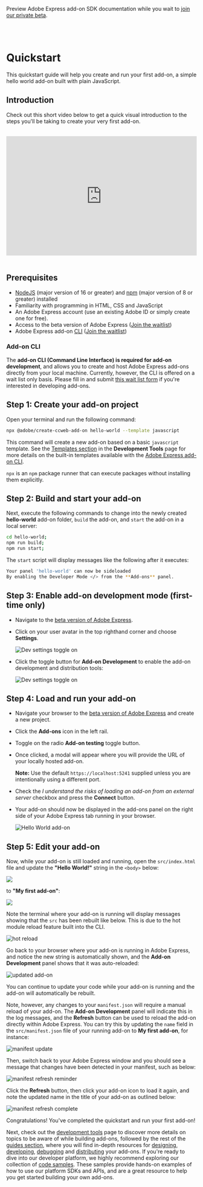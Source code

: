 <InlineAlert slots="text" variant="info"/>

Preview Adobe Express add-on SDK documentation while you wait to [join our private beta](https://adobe.com/go/express-developer).

<br/><br/>

# Quickstart 

This quickstart guide will help you create and run your first add-on, a simple hello world add-on built with plain JavaScript. 

## Introduction
Check out this short video below to get a quick visual introduction to the steps you'll be taking to create your very first add-on. <br/><br/>


<div style="display: flex; justify-content: center;">
   <iframe width="560" height="315" src="https://www.youtube.com/embed/1wazg-alo7c?si=kv0Qp_cMt4ZKDY3V" title="Creating Your First Add-on" frameborder="0" allow="accelerometer; autoplay; clipboard-write; encrypted-media; gyroscope; picture-in-picture; web-share" allowfullscreen></iframe>  
</div>


<!-- <iframe src="https://drive.google.com/file/d/1NpKsxGJyA2DeH0xPhLyTr17cdy9awhYG/preview" width="775" height="485" allow="autoplay" style="border: 0"></iframe> -->

<br/>

## Prerequisites

- [NodeJS](https://nodejs.org/en/download/) (major version of 16 or greater) and [npm](https://docs.npmjs.com/downloading-and-installing-node-js-and-npm) (major version of 8 or greater) installed
- Familiarity with programming in HTML, CSS and JavaScript
- An Adobe Express account (use an existing Adobe ID or simply create one for free).
- Access to the beta version of Adobe Express ([Join the waitlist](https://adobe.com/go/express-developer))
- Adobe Express add-on [CLI](#cli) ([Join the waitlist](https://adobe.com/go/express-developer))

### Add-on CLI 
The **add-on CLI (Command Line Interface) is required for add-on development**, and allows you to create and host Adobe Express add-ons directly from your local machine. Currently, however, the CLI is offered on a wait list only basis. Please fill in and submit [this wait list form](https://adobe.com/go/express-developer) if you're interested in developing add-ons.


## Step 1: Create your add-on project
Open your terminal and run the following command:

```bash
npx @adobe/create-ccweb-add-on hello-world --template javascript     
```

This command will create a new add-on based on a basic `javascript` template. See the [Templates section](dev_tooling.md#templates) in the **Development Tools** page for more details on the built-in templates available with the [Adobe Express add-on CLI](#cli). 

<InlineAlert slots="text" variant="success"/>

`npx` is an `npm` package runner that can execute packages without installing them explicitly. 


## Step 2: Build and start your add-on
Next, execute the following commands to change into the newly created **hello-world** add-on folder, `build` the add-on, and `start` the add-on in a local server:

```bash
cd hello-world;
npm run build;
npm run start;
```

The `start` script will display messages like the following after it executes:

```bash
Your panel 'hello-world' can now be sideloaded
By enabling the Developer Mode </> from the **Add-ons** panel.
```

## Step 3: Enable add-on development mode (first-time only)
- Navigate to the [beta version of Adobe Express](https://new.express.adobe.com/).
- Click on your user avatar in the top righthand corner and choose **Settings**.

   ![Dev settings toggle on](./img/avatar-settings.png)

- Click the toggle button for **Add-on Development** to enable the add-on development and distribution tools:

   ![Dev settings toggle on](./img/dev-settings.png)


## Step 4: Load and run your add-on
- Navigate your browser to the [beta version of Adobe Express](https://new.express.adobe.com/new) and create a new project.
- Click the **Add-ons** icon in the left rail.
- Toggle on the radio **Add-on testing** toggle button.
- Once clicked, a modal will appear where you will provide the URL of your locally hosted add-on.

  **Note:** Use the default `https://localhost:5241` supplied unless you are intentionally using a different port.

- Check the *I understand the risks of loading an add-on from an external server* checkbox and press the **Connect** button.
- Your add-on should now be displayed in the add-ons panel on the right side of your Adobe Express tab running in your browser. 

   ![Hello World add-on](img/hello-world-loaded-log-open.png)


## Step 5: Edit your add-on
Now, while your add-on is still loaded and running, open the `src/index.html` file and update the **"Hello World!"** string in the `<body>` below:

![](./img/vs-code-hello-world.png)

to **"My first add-on"**:

![](./img/vs-code-update.png)

Note the terminal where your add-on is running will display messages showing that the `src` has been rebuilt like below. This is due to the hot module reload feature built into the CLI. 

![hot reload](./img/hot-reload.png)

Go back to your browser where your add-on is running in Adobe Express, and notice the new string is automatically shown, and the **Add-on Development** panel shows that it was auto-reloaded:

![updated add-on](./img/updated-add-on.png)

You can continue to update your code while your add-on is running and the add-on will automatically be rebuilt. 

Note, however, any changes to your `manifest.json` will require a manual reload of your add-on. The **Add-on Development** panel will indicate this in the log messages, and the **Refresh** button can be used to reload the add-on directly within Adobe Express. You can try this by updating the `name` field in the `src/manifest.json` file of your running add-on to **My first add-on**, for instance: 

![manifest update](./img/manifest-update.png)

Then, switch back to your Adobe Express window and you should see a message that changes have been detected in your manifest, such as below:

<!-- ![](./img/refresh-btn.png) -->

![manifest refresh reminder](./img/manifest-refresh-reminder.png)

Click the **Refresh** button, then click your add-on icon to load it again, and note the updated name in the title of your add-on as outlined below:

![manifest refresh complete](./img/manifest-refresh-complete.png)

Congratulations! You've completed the quickstart and run your first add-on! 

Next, check out the [development tools](dev_tooling.md) page to discover more details on topics to be aware of while building add-ons, followed by the rest of the [guides section](../), where you will find in-depth resources for [designing](../design/index.md), [developing](../develop/index.md), [debugging](../debug/index.md) and [distributing](../distribute/index.md) your add-ons. If you're ready to dive into our developer platform, we highly recommend exploring our collection of [code samples](../../samples.md). These samples provide hands-on examples of how to use our platform SDKs and APIs, and are a great resource to help you get started building your own add-ons.
